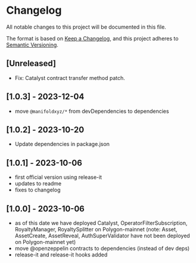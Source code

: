 # Changelog

All notable changes to this project will be documented in this file.

The format is based on [Keep a Changelog](https://keepachangelog.com/en/1.0.0/),
and this project adheres to
[Semantic Versioning](https://semver.org/spec/v2.0.0.html).

## [Unreleased]

- Fix: Catalyst contract transfer method patch.

## [1.0.3] - 2023-12-04

- move `@manifoldxyz/*` from devDependencies to dependencies

## [1.0.2] - 2023-10-20

- Update dependencies in package.json

## [1.0.1] - 2023-10-06

- first official version using release-it
- updates to readme
- fixes to changelog

## [1.0.0] - 2023-10-06

- as of this date we have deployed Catalyst, OperatorFilterSubscription,
  RoyaltyManager, RoyaltySplitter on Polygon-mainnet (note: Asset, AssetCreate,
  AssetReveal, AuthSuperValidator have not been deployed on Polygon-mainnet yet)
- move @openzeppelin contracts to dependencies (instead of dev deps)
- release-it and release-it hooks added
